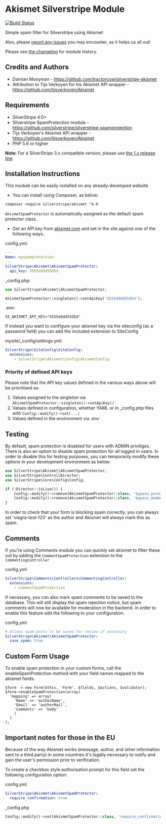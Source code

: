 # Akismet Silverstripe Module

[![Build Status](https://secure.travis-ci.org/silverstripe/silverstripe-akismet.png?branch=master)](http://travis-ci.org/silverstripe/silverstripe-akismet)

Simple spam filter for Silverstripe using Akismet

Also, please [report any issues](https://github.com/tractorcow/silverstripe-akismet/issues)
you may encounter, as it helps us all out!

Please see [the changelog](changelog.md) for module history.

## Credits and Authors

 * Damian Mooyman - <https://github.com/tractorcow/silverstripe-akismet>
 * Attribution to Tijs Verkoyen for his Akismet API wrapper - <https://github.com/tijsverkoyen/Akismet>

## Requirements

 * SilverStripe 4.0+
 * Silverstripe SpamProtection module - <https://github.com/silverstripe/silverstripe-spamprotection>
 * Tijs Verkoyen's Akismet API wrapper - <https://github.com/tijsverkoyen/Akismet>
 * PHP 5.6 or higher

 **Note:** For a SilverStripe 3.x compatible version, please use [the 1.x release line](https://github.com/silverstripe/silverstripe-mimevalidator/tree/1.0).

## Installation Instructions

This module can be easily installed on any already-developed website

 * You can install using Composer, as below:

```bash
composer require silverstripe/akismet ^4.0
```

`AkismetSpamProtector` is automatically assigned as the default spam protector class.

 * Get an API key from [akismet.com](http://akismet.com/) and set in the site against one of the following ways.

config.yml:

```yml
---
Name: myspamprotection
---
SilverStripe\Akismet\AkismetSpamProtector:
  api_key: 5555dddd55d5d
```

\_config.php:

```php
use SilverStripe\Akismet\AkismetSpamProtector;

AkismetSpamProtector::singleton()->setApiKey('5555dddd55d5d');
```

.env:

```
SS_AKISMET_API_KEY="5555dddd55d5d"
```

If instead you want to configure your akismet key via the siteconfig (as a password field) you can
add the included extension to SiteConfig

mysite/_config/settings.yml:

```yaml
SilverStripe\SiteConfig\SiteConfig:
  extensions:
    - SilverStripe\Akismet\Config\AkismetConfig
```

### Priority of defined API keys

Please note that the API key values defined in the various ways above will be prioritised as:

1. Values assigned to the singleton via `AkismetSpamProtector::singleton()->setApiKey()`
2. Values defined in configuration, whether YAML or in \_config.php files with `Config::modify()->set(...)`
3. Values defined in the environment via .env


## Testing

By default, spam protection is disabled for users with ADMIN priviliges. There is also an option to disable
spam protection for all logged in users. In order to disable this for testing purposes, you can temporarily
modify these options in your development environment as below:

```php
use SilverStripe\Akismet\AkismetSpamProtector;
use SilverStripe\Control\Director;
use SilverStripe\Core\Config\Config;

if (!Director::isLive()) {
	Config::modify()->remove(AkismetSpamProtector::class, 'bypass_permission');
	Config::modify()->remove(AkismetSpamProtector::class, 'bypass_members');
}
```

In order to check that your form is blocking spam correctly, you can always set 'viagra-test-123' as 
the author and Akismet will always mark this as spam.

## Comments

If you're using Comments module you can quickly set akismet to filter these out by adding the `CommentSpamProtection`
extension to the `CommentingController`

config.yml

```yml
SilverStripe\Comments\Controllers\CommentingController:
  extensions:
    - CommentSpamProtection
```

If necessary, you can also mark spam comments to be saved to the database. This will still display the spam rejection
notice, but spam comments will now be available for moderation in the backend. In order to enable this feature add
the following to your configuration.

config.yml


```yaml
# Allows spam posts to be saved for review if necessary
SilverStripe\Akismet\AkismetSpamProtector:
  save_spam: true
```

## Custom Form Usage
To enable spam protection in your custom forms, call the enableSpamProtection method with your field names mapped to the akismet fields:

````
$form  = new Form($this, 'Form', $fields, $actions, $validator);
$form->enableSpamProtection(array(
  'mapping' => array(
    'Name' => 'authorName',
    'Email' => 'authorMail',
    'Comments' => 'body'
    )
  )
);
````


## Important notes for those in the EU

Because of the way Akismet works (message, author, and other information sent to a third party) in some countries
it's legally necessary to notify and gain the user's permission prior to verification.

To create a checkbox style authorisation prompt for this field set the following configuration option:

config.yml

```yml
SilverStripe\Akismet\AkismetSpamProtector:
  require_confirmation: true
```

_config.php

```php
Config::modify()->set(AkismetSpamProtector::class, 'require_confirmation', true);
```

